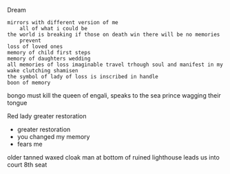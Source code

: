 Dream

	mirrors with different version of me
		all of what i could be
	the world is breaking if those on death win there will be no memories
		prevent
	loss of loved ones
	memory of child first steps
	memory of daughters wedding
	all memories of loss imaginable travel trhough soul and manifest in my
	wake clutching shamisen
	the symbol of lady of loss is inscribed in handle
	boon of memory

bongo must kill the queen of engali, speaks to the sea prince wagging their tongue

Red lady greater restoration 
- greater restoration
- you changed my memory
- fears me


older tanned waxed cloak man at bottom of ruined lighthouse
leads us into court
8th seat
